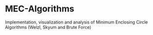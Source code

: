 # MEC-Algorithms
Implementation, visualization and analysis of Minimum Enclosing Circle Algorithms (Welzl, Skyum and Brute Force)

